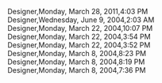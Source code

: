 ﻿Designer,Monday, March 28, 2011,4:03 PM  Designer,Wednesday, June 9, 2004,2:03 AM  Designer,Monday, March 22, 2004,10:07 PM  Designer,Monday, March 22, 2004,3:54 PM  Designer,Monday, March 22, 2004,3:52 PM  Designer,Monday, March 8, 2004,8:23 PM  Designer,Monday, March 8, 2004,8:19 PM  Designer,Monday, March 8, 2004,7:36 PM